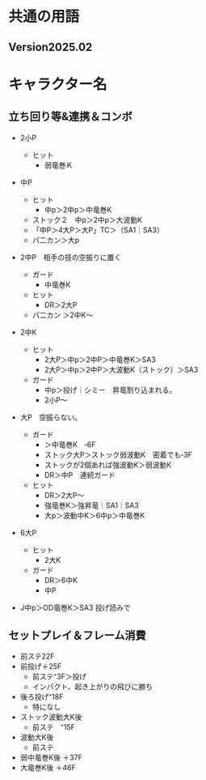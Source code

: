 # 共通の用語
## Version2025.02

# キャラクター名
## 立ち回り等&連携＆コンボ
* 2小P
  * ヒット
    * 弱竜巻Ｋ
* 中P
  * ヒット
    * 中p＞2中p＞中竜巻K 
  * ストック２　中p＞2中p＞大波動K
  * 「中P＞4大P＞大P」TC＞（SA1｜SA3）
  * パ二カン＞大p
* 2中P　相手の技の空振りに置く
  * ガード
    * 中竜巻K
  * ヒット　    
    * DR＞2大P 
  * パ二カン ＞2中K～
* 2中K　
  * ヒット
    * 2大P＞中p＞2中P＞中竜巻K＞SA3
    * 2大P＞中p＞2中P＞大波動K（ストック）＞SA3
  * ガード
    * 中p＞投げ｜シミー　昇竜割り込まれる。
    * 2小P～
* 大P　空振らない。
  * ガード
    * ＞中竜巻K　‐6F
    * ストック大P＞ストック弱波動K　密着でも‐3F
    * ストックが2個あれば強波動K＞弱波動K
    * DR＞中P　連続ガード
  * ヒット
    * DR＞2大P～
    * 強竜巻K＞強昇竜｜SA1｜SA3
    * 大p＞波動中K＞6中p＞中竜巻K

* 6大P
  * ヒット
    * 2大K
  * ガード
    * DR＞6中K
    * 中P

* J中p＞OD竜巻K＞SA3 投げ読みで
 
## セットプレイ＆フレーム消費
* 前ステ22F
* 前投げ＋25F
  * 前ステ⁺3F＞投げ
  * インパクト、起き上がりの飛びに勝ち
* 後ろ投げ⁺18F
  * 特になし
* ストック波動大K後
  * 前ステ　⁺15F
* 波動大K後
  * 前ステ　
* 弱中竜巻K後 ＋37F
* 大竜巻K後 ＋46F
